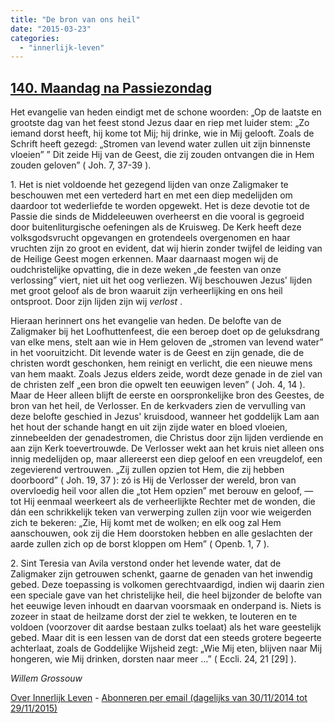 ```yaml
---
title: "De bron van ons heil"
date: "2015-03-23"
categories: 
  - "innerlijk-leven"
---
```


## [140\. Maandag na Passiezondag](http://ift.tt/1FrzTZj)

Het evangelie van heden eindigt met de schone woorden: „Op de laatste en grootste dag van het feest stond Jezus daar en riep met luider stem: „Zo iemand dorst heeft, hij kome tot Mij; hij drinke, wie in Mij gelooft. Zoals de Schrift heeft gezegd: „Stromen van levend water zullen uit zijn binnenste vloeien” ” Dit zeide Hij van de Geest, die zij zouden ontvangen die in Hem zouden geloven” ( Joh. 7, 37-39 ).

1\. Het is niet voldoende het gezegend lijden van onze Zaligmaker te beschouwen met een vertederd hart en met een diep medelijden om daardoor tot wederliefde te worden opgewekt. Het is deze devotie tot de Passie die sinds de Middeleeuwen overheerst en die vooral is gegroeid door buitenliturgische oefeningen als de Kruisweg. De Kerk heeft deze volksgodsvrucht opgevangen en grotendeels overgenomen en haar vruchten zijn zo groot en evident, dat wij hierin zonder twijfel de leiding van de Heilige Geest mogen erkennen. Maar daarnaast mogen wij de oudchristelijke opvatting, die in deze weken „de feesten van onze verlossing” viert, niet uit het oog verliezen. Wij beschouwen Jezus' lijden met groot geloof als de bron waaruit zijn verheerlijking en ons heil ontsproot. Door zijn lijden zijn wij _verlost_ .

Hieraan herinnert ons het evangelie van heden. De belofte van de Zaligmaker bij het Loofhuttenfeest, die een beroep doet op de geluksdrang van elke mens, stelt aan wie in Hem geloven de „stromen van levend water” in het vooruitzicht. Dit levende water is de Geest en zijn genade, die de christen wordt geschonken, hem reinigt en verlicht, die een nieuwe mens van hem maakt. Zoals Jezus elders zeide, wordt deze genade in de ziel van de christen zelf „een bron die opwelt ten eeuwigen leven” ( Joh. 4, 14 ). Maar de Heer alleen blijft de eerste en oorspronkelijke bron des Geestes, de bron van het heil, de Verlosser. En de kerkvaders zien de vervulling van deze belofte geschied in Jezus' kruisdood, wanneer het goddelijk Lam aan het hout der schande hangt en uit zijn zijde water en bloed vloeien, zinnebeelden der genadestromen, die Christus door zijn lijden verdiende en aan zijn Kerk toevertrouwde. De Verlosser wekt aan het kruis niet alleen ons innig medelijden op, maar allereerst een diep geloof en een vreugdelof, een zegevierend vertrouwen. „Zij zullen opzien tot Hem, die zij hebben doorboord” ( Joh. 19, 37 ): zó is Hij de Verlosser der wereld, bron van overvloedig heil voor allen die „tot Hem opzien” met berouw en geloof, — tot Hij eenmaal weerkeert als de verheerlijkte Rechter met de wonden, die dán een schrikkelijk teken van verwerping zullen zijn voor wie weigerden zich te bekeren: „Zie, Hij komt met de wolken; en elk oog zal Hem aanschouwen, ook zij die Hem doorstoken hebben en alle geslachten der aarde zullen zich op de borst kloppen om Hem” ( Openb. 1, 7 ).

2\. Sint Teresia van Avila verstond onder het levende water, dat de Zaligmaker zijn getrouwen schenkt, gaarne de genaden van het inwendig gebed. Deze toepassing is volkomen gerechtvaardigd, indien wij daarin zien een speciale gave van het christelijke heil, die heel bijzonder de belofte van het eeuwige leven inhoudt en daarvan voorsmaak en onderpand is. Niets is zozeer in staat de heilzame dorst der ziel te wekken, te louteren en te voldoen (voorzover dit aardse bestaan zulks toelaat) als het ware geestelijk gebed. Maar dit is een lessen van de dorst dat een steeds grotere begeerte achterlaat, zoals de Goddelijke Wijsheid zegt: „Wie Mij eten, blijven naar Mij hongeren, wie Mij drinken, dorsten naar meer …” ( Eccli. 24, 21 \[29\] ).

_Willem Grossouw_

[Over Innerlijk Leven](http://ift.tt/1y6X5mY) - [Abonneren per email (dagelijks van 30/11/2014 tot 29/11/2015)](http://eepurl.com/9P3DT)
